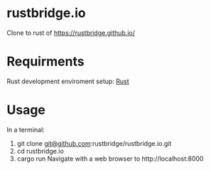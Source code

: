 # rustbridge.io
Clone to rust of https://rustbridge.github.io/

# Requirments 
Rust development enviroment setup: [Rust](https://www.rust-lang.org/en-US/)

# Usage
In a terminal:
1. git clone git@github.com:rustbridge/rustbridge.io.git
2. cd rustbridge.io
3. cargo run
Navigate with a web browser to http://localhost:8000
